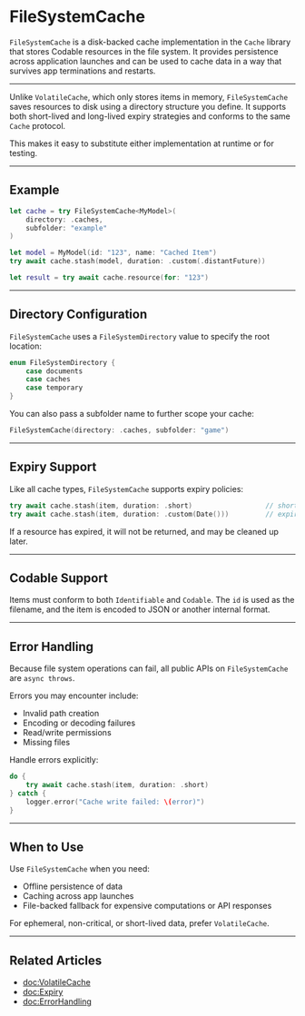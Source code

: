 # FileSystemCache

`FileSystemCache` is a disk-backed cache implementation in the `Cache` library that stores Codable resources in the file system. It provides persistence across application launches and can be used to cache data in a way that survives app terminations and restarts.

---

Unlike `VolatileCache`, which only stores items in memory, `FileSystemCache` saves resources to disk using a directory structure you define. It supports both short-lived and long-lived expiry strategies and conforms to the same `Cache` protocol.

This makes it easy to substitute either implementation at runtime or for testing.

---

## Example

```swift
let cache = try FileSystemCache<MyModel>(
    directory: .caches,
    subfolder: "example"
)

let model = MyModel(id: "123", name: "Cached Item")
try await cache.stash(model, duration: .custom(.distantFuture))

let result = try await cache.resource(for: "123")
```

---

## Directory Configuration

`FileSystemCache` uses a `FileSystemDirectory` value to specify the root location:

```swift
enum FileSystemDirectory {
    case documents
    case caches
    case temporary
}
```

You can also pass a subfolder name to further scope your cache:

```swift
FileSystemCache(directory: .caches, subfolder: "game")
```

---

## Expiry Support

Like all cache types, `FileSystemCache` supports expiry policies:

```swift
try await cache.stash(item, duration: .short)                  // short-lived
try await cache.stash(item, duration: .custom(Date()))         // expires at a specific time
```

If a resource has expired, it will not be returned, and may be cleaned up later.

---

## Codable Support

Items must conform to both `Identifiable` and `Codable`. The `id` is used as the filename, and the item is encoded to JSON or another internal format.

---

## Error Handling

Because file system operations can fail, all public APIs on `FileSystemCache` are `async throws`.

Errors you may encounter include:

- Invalid path creation
- Encoding or decoding failures
- Read/write permissions
- Missing files

Handle errors explicitly:

```swift
do {
    try await cache.stash(item, duration: .short)
} catch {
    logger.error("Cache write failed: \(error)")
}
```

---

## When to Use

Use `FileSystemCache` when you need:

- Offline persistence of data
- Caching across app launches
- File-backed fallback for expensive computations or API responses

For ephemeral, non-critical, or short-lived data, prefer `VolatileCache`.

---

## Related Articles

- <doc:VolatileCache>
- <doc:Expiry>
- <doc:ErrorHandling>
